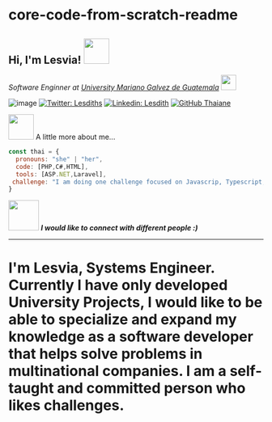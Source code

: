 # core-code-from-scratch-readme
<h2> Hi, I'm Lesvia! <img src="https://media.giphy.com/media/mGcNjsfWAjY5AEZNw6/giphy.gif" width="50"></h2>
<p><em>Software Enginner at <a href="https://www.umg.edu.gt/">University Mariano Galvez de Guatemala</a>
 <img src="https://media.giphy.com/media/fYSnHlufseco8Fh93Z/giphy.gif" width="30"></br></em></p>



![image](https://i.gifer.com/6mz.gif)
[![Twitter: Lesdiths](https://img.shields.io/twitter/follow/Lesdits?style=social)](https://twitter.com/lesdits)
[![Linkedin: Lesdith](https://img.shields.io/badge/-lesdith-blue?style=flat-square&logo=Linkedin&logoColor=white&link=https://www.linkedin.com/in/lesdith-terrasandoval/)](https://www.linkedin.com/in/lesdith-terrasandoval//)
[![GitHub Thaiane](https://img.shields.io/github/followers/lesdith?label=follow&style=social)](https://github.com/Lesdith)

<img src="https://media.giphy.com/media/VgCDAzcKvsR6OM0uWg/giphy.gif" width="50"> A little more about me...  

```javascript
const thai = {
  pronouns: "she" | "her",
  code: [PHP,C#,HTML],
  tools: [ASP.NET,Laravel],
 challenge: "I am doing one challenge focused on Javascrip, Typescript, Node.js y React."
}
```

<img src="https://media.giphy.com/media/LnQjpWaON8nhr21vNW/giphy.gif" width="60"> <em><b>I would like to connect with different people :)</b></em>

---

# I'm Lesvia, Systems Engineer. Currently I have only developed University Projects, I would like to be able to specialize and expand my knowledge as a software developer that helps solve problems in multinational companies. I am a self-taught and committed person who likes challenges.







